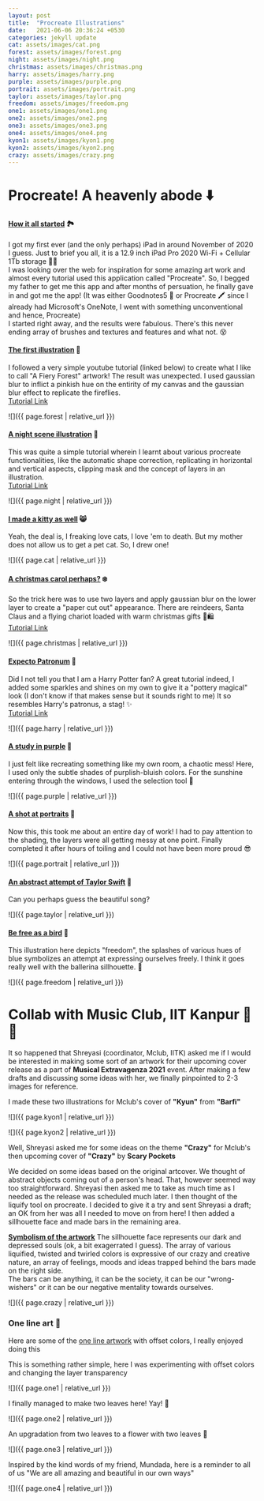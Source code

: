 ```yaml
---
layout: post
title:  "Procreate Illustrations"
date:   2021-06-06 20:36:24 +0530
categories: jekyll update
cat: assets/images/cat.png
forest: assets/images/forest.png
night: assets/images/night.png
christmas: assets/images/christmas.png
harry: assets/images/harry.png
purple: assets/images/purple.png
portrait: assets/images/portrait.png
taylor: assets/images/taylor.png
freedom: assets/images/freedom.png
one1: assets/images/one1.png
one2: assets/images/one2.png
one3: assets/images/one3.png
one4: assets/images/one4.png
kyon1: assets/images/kyon1.png
kyon2: assets/images/kyon2.png
crazy: assets/images/crazy.png
---
```

# **Procreate! A heavenly abode** :arrow_down:

#### <u>How it all started</u> 🏞️
I got my first ever (and the only perhaps) iPad in around November of 2020 I guess. Just to brief you all, it is a 12.9 inch iPad Pro 2020 Wi-Fi + Cellular 1Tb storage 🤘😎<br>
I was looking over the web for inspiration for some amazing art work and almost every tutorial used this application called "Procreate". 
So, I begged my father to get me this app and after months of persuation, he finally gave in and got me the app! (It was either Goodnotes5 📝 or Procreate ​🖍 since I already had Microsoft's OneNote, I went with something unconventional and hence, Procreate)<br>
I started right away, and the results were fabulous. There's this never ending array of brushes and textures and features and what not. 😵

#### <u>The first illustration</u> :small_red_triangle_down:
I followed a very simple youtube tutorial (linked below) to create what I like to call "A Fiery Forest" artwork! The result was unexpected. I used gaussian blur to inflict a pinkish hue on the entirity of my canvas and the gaussian blur effect to replicate the fireflies.<br>
[Tutorial Link](https://youtu.be/YdTrG0hnqL4)

![]({{ page.forest | relative_url }})

#### <u>A night scene illustration</u> 🌃
This was quite a simple tutorial wherein I learnt about various procreate functionalities, like the automatic shape correction, replicating in horizontal and vertical aspects, clipping mask and the concept of layers in an illustration.<br>
[Tutorial Link](https://youtu.be/EJQpezkDuCQ)

![]({{ page.night | relative_url }})

#### <u>I made a kitty as well</u> :smile_cat:
Yeah, the deal is, I freaking love cats, I love 'em to death. But my mother does not allow us to get a pet cat. So, I drew one!

![]({{ page.cat | relative_url }})

#### <u>A christmas carol perhaps?</u> ❄️
So the trick here was to use two layers and apply gaussian blur on the lower layer to create a "paper cut out" appearance. There are reindeers, Santa Claus and a flying chariot loaded with warm christmas gifts 🎁🛍️ <br>
[Tutorial Link](https://youtu.be/stx1t5knO9s)

![]({{ page.christmas | relative_url }})

#### <u>Expecto Patronum</u> 🔮
Did I not tell you that I am a Harry Potter fan? A great tutorial indeed, I added some sparkles and shines on my own to give it a "pottery magical" look (I don't know if that makes sense but it sounds right to me) It so resembles Harry's patronus, a stag! ✨<br>
[Tutorial Link](https://youtu.be/IREn1Tcn1ko)

![]({{ page.harry | relative_url }})

#### <u>A study in purple</u> 📜
I just felt like recreating something like my own room, a chaotic mess! Here, I used only the subtle shades of purplish-bluish colors. For the sunshine entering through the windows, I used the selection tool 💜

![]({{ page.purple | relative_url }})

#### <u>A shot at portraits</u> 🥴
Now this, this took me about an entire day of work! I had to pay attention to the shading, the layers were all getting messy at one point. Finally completed it after hours of toiling and I could not have been more proud 😎

![]({{ page.portrait | relative_url }})

#### <u>An abstract attempt of Taylor Swift</u> 🎤
Can you perhaps guess the beautiful song? 

![]({{ page.taylor | relative_url }})

#### <u>Be free as a bird</u> 🌇
This illustration here depicts "freedom", the splashes of various hues of blue symbolizes an attempt at expressing ourselves freely. I think it goes really well with the ballerina sillhouette. 💟

![]({{ page.freedom | relative_url }})

# **Collab with Music Club, IIT Kanpur** 🎹🎶
It so happened that Shreyasi (coordinator, Mclub, IITK) asked me if I would be interested in making some sort of an artwork for their upcoming cover release as a part of **Musical Extravagenza 2021** event. After making a few drafts and discussing some ideas with her, we finally pinpointed to 2-3 images for reference.

I made these two illustrations for Mclub's cover of **"Kyun"** from **"Barfi"**

![]({{ page.kyon1 | relative_url }})

![]({{ page.kyon2 | relative_url }})

Well, Shreyasi asked me for some ideas on the theme **"Crazy"** for Mclub's then upcoming cover of **"Crazy"** by **Scary Pockets**<br>

We decided on some ideas based on the original artcover. We thought of abstract objects coming out of a person's head. That, however seemed way too straightforward. Shreyasi then asked me to take as much time as I needed as the release was scheduled much later. I then thought of the liquify tool on procreate. I decided to give it a try and sent Shreyasi a draft; an OK from her was all I needed to move on from here! I then added a sillhouette face and made bars in the remaining area.

**<u>Symbolism of the artwork</u>** The sillhouette face represents our dark and depressed souls (ok, a bit exagerrated I guess). The array of various liquified, twisted and twirled colors is expressive of our crazy and creative nature, an array of feelings, moods and ideas trapped behind the bars made on the right side.<br>
The bars can be anything, it can be the society, it can be our "wrong-wishers" or it can be our negative mentality towards ourselves.<br>

![]({{ page.crazy | relative_url }})

### **One line art** 💚
Here are some of the <u>one line artwork</u> with offset colors, I really enjoyed doing this<br>

This is something rather simple, here I was experimenting with offset colors and changing the layer transparency

![]({{ page.one1 | relative_url }})

I finally managed to make two leaves here! Yay! 🌱

![]({{ page.one2 | relative_url }})

An upgradation from two leaves to a flower with two leaves 🌼

![]({{ page.one3 | relative_url }})

Inspired by the kind words of my friend, Mundada, here is a reminder to all of us "We are all amazing and beautiful in our own ways"

![]({{ page.one4 | relative_url }})
